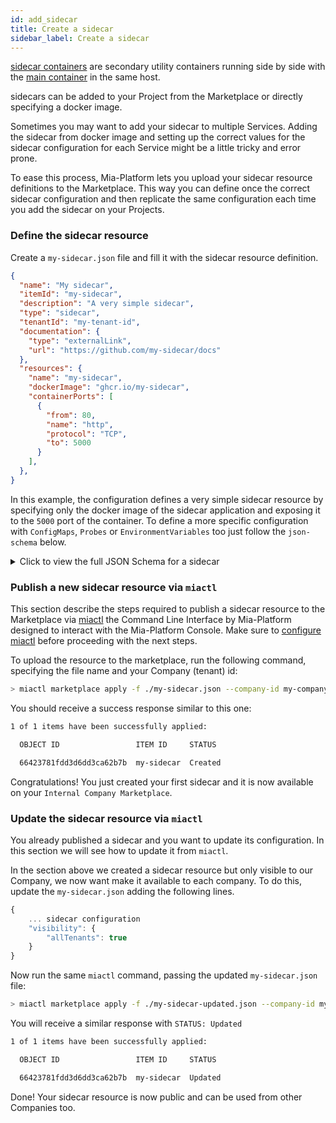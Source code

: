 ```yaml
---
id: add_sidecar
title: Create a sidecar
sidebar_label: Create a sidecar
---
```


[sidecar containers](/development_suite/api-console/api-design/microservice-containers.md#sidecar-containers) are secondary utility containers running side by side with the [main container](/development_suite/api-console/api-design/microservice-containers.md#main-container) in the same host.

sidecars can be added to your Project from the Marketplace or directly specifying a docker image.

Sometimes you may want to add your sidecar to multiple Services. Adding the sidecar from docker image and setting up the correct values for the sidecar configuration for each Service might be a little tricky and error prone.

To ease this process, Mia-Platform lets you upload your sidecar resource definitions to the Marketplace. This way you can define once the correct sidecar configuration and then replicate the same configuration each time you add the sidecar on your Projects.

### Define the sidecar resource

Create a `my-sidecar.json` file and fill it with the sidecar resource definition.

```json
{
  "name": "My sidecar", 
  "itemId": "my-sidecar",
  "description": "A very simple sidecar",
  "type": "sidecar",
  "tenantId": "my-tenant-id",
  "documentation": {
    "type": "externalLink",
    "url": "https://github.com/my-sidecar/docs"
  },
  "resources": {
    "name": "my-sidecar",
    "dockerImage": "ghcr.io/my-sidecar",
    "containerPorts": [
      {
        "from": 80,
        "name": "http",
        "protocol": "TCP",
        "to": 5000
      }
    ],
  },
}
```

In this example, the configuration defines a very simple sidecar resource by specifying only the docker image of the sidecar application and exposing it to the `5000` port of the container. To define a more specific configuration with `ConfigMaps`, `Probes` or `EnvironmentVariables` too just follow the `json-schema` below.

<details>
<summary>Click to view the full JSON Schema for a sidecar</summary>
<p>

```json
{
  "type": "object",
  "properties": {
    "name": {
      "type": "string"
    },
    "itemId": {
      "type": "string"
    },
    "description": {
      "type": "string"
    },
    "type": {
      "type": "string"
    },
    "tenantId": {
      "type": "string"
    },
    "documentation": {
      "type": "object",
      "properties": {
        "type": {
          "type": "string"
        },
        "url": {
          "type": "string"
        }
      },
    },
    "resources": {
      "type": "object",
      "properties": {
        "name": {
          "type": "string"
        },
        "dockerImage": {
          "type": "string"
        },
        "containerPorts": {
          "type": "array",
          "items": [
            {
              "type": "object",
              "properties": {
                "name": {
                  "type": "string"
                },
                "from": {
                  "type": ["integer", "string"]
                },
                "to": {
                  "type": ["integer", "string"]
                },
                "protocol": {
                  "type": "string"
                },
              },
            }
          ],
        },
        "defaultArgs": {
          "type": "array",
          "items": [
            {
              "type": "string"
            }
          ]
        },
        "defaultConfigMaps": {
          "type": "array",
          "items": [
            {
              "type": "object",
              "properties": {
                "files": {
                  "type": "array",
                  "items": [
                    {
                      "type": "object",
                      "properties": {
                        "content": {
                          "type": "string"
                        },
                        "name": {
                          "type": "string"
                        }
                      },
                    }
                  ]
                },
                "mountPath": {
                  "type": "string"
                },
                "name": {
                  "type": "string"
                }
              },
            }
          ]
        },
        "defaultEnvironmentVariables": {
          "type": "array",
          "items": [
            {
              "type": "object",
              "properties": {
                "name": {
                  "type": "string"
                },
                "value": {
                  "type": "string"
                },
                "valueType": {
                  "type": "string"
                }
              },
            }
          ]
        },
        "defaultProbes": {
          "type": "object",
          "properties": {
            "liveness": {
              "type": "object",
              "properties": {
                "path": {
                  "type": "string"
                },
                "port": {
                  "type": "string"
                }
              },
            },
            "readiness": {
              "type": "object",
              "properties": {
                "path": {
                  "type": "string"
                },
                "port": {
                  "type": "string"
                }
              },
            },
            "startup": {
              "type": "object"
            }
          },
        },
        "defaultResources": {
          "type": "object",
          "properties": {
            "cpuLimits": {
              "type": "object",
              "properties": {
                "max": {
                  "type": "string"
                },
                "min": {
                  "type": "string"
                }
              },
            },
            "memoryLimits": {
              "type": "object",
              "properties": {
                "max": {
                  "type": "string"
                },
                "min": {
                  "type": "string"
                }
              },
            }
          },
        },
        "defaultSecrets": {
          "type": "array",
          "items": [
            {
              "type": "object",
              "properties": {
                "mountPath": {
                  "type": "string"
                },
                "name": {
                  "type": "string"
                }
              },
            }
          ]
        }
      },
      "required": [
        "name",
        "dockerImage"
      ]
    },
  },
  "required": [
    "name",
    "itemId",
    "description",
    "type",
    "tenantId",
    "documentation",
    "resources"
  ]
}
```

</p>
</details>

### Publish a new sidecar resource via `miactl`

This section describe the steps required to publish a sidecar resource to the Marketplace via [miactl](/cli/miactl/overview) the Command Line Interface by Mia-Platform designed to interact with the Mia-Platform Console. Make sure to [configure miactl](/cli/miactl/setup) before proceeding with the next steps.

To upload the resource to the marketplace, run the following command, specifying the file name and your Company (tenant) id:

```bash
> miactl marketplace apply -f ./my-sidecar.json --company-id my-company-id
```

You should receive a success response similar to this one:

```bash
1 of 1 items have been successfully applied:

  OBJECT ID                 ITEM ID     STATUS   

  66423781fdd3d6dd3ca62b7b  my-sidecar  Created 
```

Congratulations! You just created your first sidecar and it is now available on your `Internal Company Marketplace`.

### Update the sidecar resource via `miactl`

You already published a sidecar and you want to update its configuration. In this section we will see how to update it from `miactl`.

In the section above we created a sidecar resource but only visible to our Company, we now want make it available to each company. To do this, update the `my-sidecar.json` adding the following lines.

```js
{
    ... sidecar configuration
    "visibility": {
        "allTenants": true
    }
}
```

Now run the same `miactl` command, passing the updated `my-sidecar.json` file:

```bash
> miactl marketplace apply -f ./my-sidecar-updated.json --company-id my-company-id
```

You will receive a similar response with `STATUS: Updated`

```bash
1 of 1 items have been successfully applied:

  OBJECT ID                 ITEM ID     STATUS   

  66423781fdd3d6dd3ca62b7b  my-sidecar  Updated  
```

Done! Your sidecar resource is now public and can be used from other Companies too.

